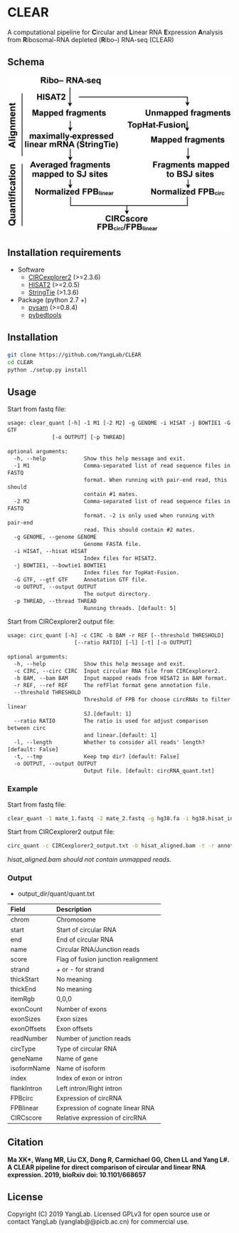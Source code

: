 # CLEAR
A computational pipeline for **C**ircular and **L**inear RNA **E**xpression **A**nalysis from **R**ibosomal-RNA depleted (**R**ibo–) RNA-seq (CLEAR)

## Schema
![pipeline](/docs/pipeline.png)

## Installation requirements
* Software
    - [CIRCexplorer2](https://github.com/YangLab/CIRCexplorer2/tree/master/circ2) (>=2.3.6)
    - [HISAT2](https://ccb.jhu.edu/software/hisat2/index.shtml) (>=2.0.5)
    - [StringTie](https://ccb.jhu.edu/software/stringtie) (>1.3.6)
* Package (python 2.7 +)
    - [pysam](http://pysam.readthedocs.org/en/latest/) (>=0.8.4)
    - [pybedtools](http://daler.github.io/pybedtools/)

## Installation
```bash
git clone https://github.com/YangLab/CLEAR
cd CLEAR
python ./setup.py install
```

## Usage
Start from fastq file:
```
usage: clear_quant [-h] -1 M1 [-2 M2] -g GENOME -i HISAT -j BOWTIE1 -G GTF
              [-o OUTPUT] [-p THREAD]

optional arguments:
  -h, --help            Show this help message and exit.
  -1 M1                 Comma-separated list of read sequence files in FASTQ
                        format. When running with pair-end read, this should
                        contain #1 mates.
  -2 M2                 Comma-separated list of read sequence files in FASTQ
                        format. -2 is only used when running with pair-end
                        read. This should contain #2 mates.
  -g GENOME, --genome GENOME
                        Genome FASTA file.
  -i HISAT, --hisat HISAT
                        Index files for HISAT2.
  -j BOWTIE1, --bowtie1 BOWTIE1
                        Index files for TopHat-Fusion.
  -G GTF, --gtf GTF     Annotation GTF file.
  -o OUTPUT, --output OUTPUT
                        The output directory.
  -p THREAD, --thread THREAD
                        Running threads. [default: 5]
```
Start from CIRCexplorer2 output file:
```
usage: circ_quant [-h] -c CIRC -b BAM -r REF [--threshold THRESHOLD]
                     [--ratio RATIO] [-l] [-t] [-o OUTPUT]

optional arguments:
  -h, --help            Show this help message and exit.
  -c CIRC, --circ CIRC  Input circular RNA file from CIRCexplorer2.
  -b BAM, --bam BAM     Input mapped reads from HISAT2 in BAM format.
  -r REF, --ref REF     The refFlat format gene annotation file.
  --threshold THRESHOLD
                        Threshold of FPB for choose circRNAs to filter linear
                        SJ.[default: 1]
  --ratio RATIO         The ratio is used for adjust comparison between circ
                        and linear.[default: 1]
  -l, --length          Whether to consider all reads' length? [default: False]
  -t, --tmp             Keep tmp dir? [default: False]
  -o OUTPUT, --output OUTPUT
                        Output file. [default: circRNA_quant.txt]
```

### Example
Start from fastq file:
```bash
clear_quant -1 mate_1.fastq -2 mate_2.fastq -g hg38.fa -i hg38.hisat_index -j hg38.bowtie_index -G annotation.gtf -o output_dir
```
Start from CIRCexplorer2 output file:
```bash
circ_quant -c CIRCexplorer2_output.txt -b hisat_aligned.bam -t -r annotation.refFlat -o quant.txt
```

*hisat_aligned.bam should not contain unmapped reads.*

### Output
* output_dir/quant/quant.txt

| Field       | Description                           |
| :---------- | :------------------------------------ |
| chrom       | Chromosome                            |
| start       | Start of circular RNA                 |
| end         | End of circular RNA                   |
| name        | Circular RNA/Junction reads           |
| score       | Flag of fusion junction realignment   |
| strand      | + or - for strand                     |
| thickStart  | No meaning                            |
| thickEnd    | No meaning                            |
| itemRgb     | 0,0,0                                 |
| exonCount   | Number of exons                       |
| exonSizes   | Exon sizes                            |
| exonOffsets | Exon offsets                          |
| readNumber  | Number of junction reads              |
| circType    | Type of circular RNA                  |
| geneName    | Name of gene                          |
| isoformName | Name of isoform                       |
| index       | Index of exon or intron               |
| flankIntron | Left intron/Right intron              |
| FPBcirc     | Expression of circRNA                 |
| FPBlinear   | Expression of cognate linear RNA      |
| CIRCscore   | Relative expression of circRNA        |


## Citation
**Ma XK\*, Wang MR, Liu CX, Dong R, Carmichael GG, Chen LL and Yang L#. A CLEAR pipeline for direct comparison of circular and linear RNA expression. 2019, bioRxiv doi: 10.1101/668657**


## License
Copyright (C) 2019 YangLab. Licensed GPLv3 for open source use or contact YangLab (yanglab@@picb.ac.cn) for commercial use.
